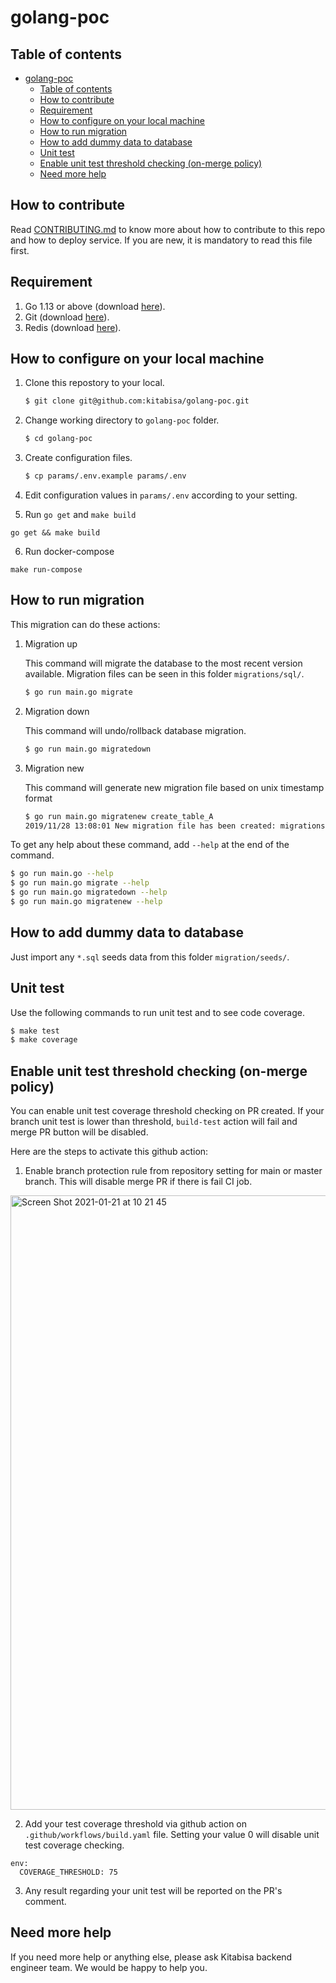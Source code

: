 # golang-poc

## Table of contents
- [golang-poc](#-cookiecutterapp_name-)
  - [Table of contents](#table-of-contents)
  - [How to contribute](#how-to-contribute)
  - [Requirement](#requirement)
  - [How to configure on your local machine](#how-to-configure-on-your-local-machine)
  - [How to run migration](#how-to-run-migration)
  - [How to add dummy data to database](#how-to-add-dummy-data-to-database)
  - [Unit test](#unit-test)
  - [Enable unit test threshold checking (on-merge policy)](#enable-unit-test-threshold-checking-on-merge-policy)
  - [Need more help](#need-more-help)

## How to contribute

Read [CONTRIBUTING.md](https://github.com/kitabisa/golang-poc/blob/main/CONTRIBUTING.md) to know more about how to contribute to this repo and how to deploy service. If you are new, it is mandatory to read this file first.

## Requirement

1. Go 1.13 or above (download [here](https://golang.org/dl/)).
2. Git (download [here](https://git-scm.com/downloads)).
3. Redis (download [here](https://hub.docker.com/_/redis)).

## How to configure on your local machine

1. Clone this repostory to your local.
   ```bash
   $ git clone git@github.com:kitabisa/golang-poc.git
   ```

2. Change working directory to `golang-poc` folder.
   ```bash
   $ cd golang-poc
   ```

3. Create configuration files.
   ```bash
   $ cp params/.env.example params/.env
   ```

4. Edit configuration values in `params/.env` according to your setting.
5. Run `go get` and `make build`
```
go get && make build
```
6. Run docker-compose
```
make run-compose
```

## How to run migration

This migration can do these actions:

1. Migration up

   This command will migrate the database to the most recent version available. Migration files can be seen in this folder `migrations/sql/`.
   ```bash
   $ go run main.go migrate
   ```

2. Migration down

   This command will undo/rollback database migration.
   ```bash
   $ go run main.go migratedown
   ```

3. Migration new

   This command will generate new migration file based on unix timestamp format
   ```bash
   $ go run main.go migratenew create_table_A
   2019/11/28 13:08:01 New migration file has been created: migrations/sql/1574921281_create_table_A.sql
   ```

To get any help about these command, add `--help` at the end of the command.
```bash
$ go run main.go --help
$ go run main.go migrate --help
$ go run main.go migratedown --help
$ go run main.go migratenew --help
```

## How to add dummy data to database

Just import any `*.sql` seeds data from this folder `migration/seeds/`.

## Unit test

Use the following commands to run unit test and to see code coverage.

```bash
$ make test
$ make coverage
```

## Enable unit test threshold checking (on-merge policy)

You can enable unit test coverage threshold checking on PR created. If your branch unit test is lower than threshold, `build-test` action will fail and merge PR button will be disabled.

Here are the steps to activate this github action:

1. Enable branch protection rule from repository setting for main or master branch. This will disable merge PR if there is fail CI job.

<img width="983" alt="Screen Shot 2021-01-21 at 10 21 45" src="https://user-images.githubusercontent.com/9508513/105275695-79397300-5bd2-11eb-8295-b061b7274f97.png">

2. Add your test coverage threshold via github action on `.github/workflows/build.yaml` file. Setting your value 0 will disable unit test coverage checking.

```
env:
  COVERAGE_THRESHOLD: 75
```

3. Any result regarding your unit test will be reported on the PR's comment.

## Need more help

If you need more help or anything else, please ask Kitabisa backend engineer team. We would be happy to help you.
